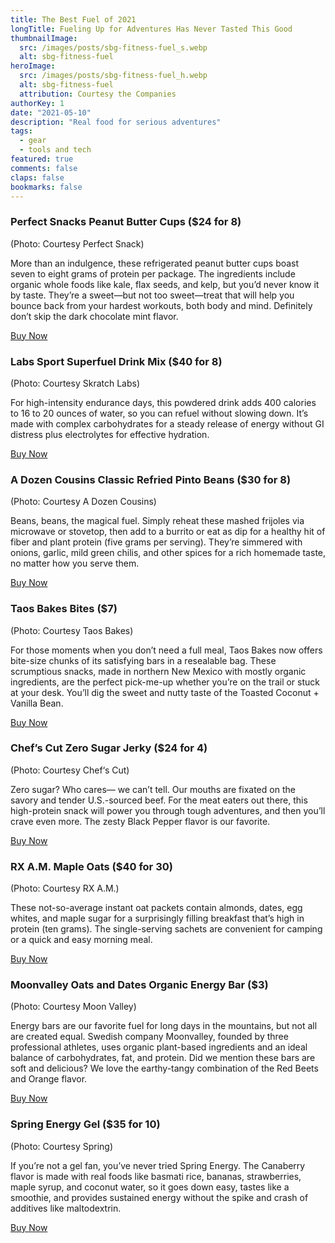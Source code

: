 ```yaml
---
title: The Best Fuel of 2021
longTitle: Fueling Up for Adventures Has Never Tasted This Good
thumbnailImage: 
  src: /images/posts/sbg-fitness-fuel_s.webp
  alt: sbg-fitness-fuel
heroImage: 
  src: /images/posts/sbg-fitness-fuel_h.webp
  alt: sbg-fitness-fuel
  attribution: Courtesy the Companies
authorKey: 1
date: "2021-05-10"
description: "Real food for serious adventures"
tags:
  - gear
  - tools and tech
featured: true
comments: false
claps: false
bookmarks: false
---
```


### Perfect Snacks Peanut Butter Cups ($24 for 8)
(Photo: Courtesy Perfect Snack)

More than an indulgence, these refrigerated peanut butter cups boast seven to eight grams of protein per package. The ingredients include organic whole foods like kale, flax seeds, and kelp, but you’d never know it by taste. They’re a sweet—but not too sweet—treat that will help you bounce back from your hardest workouts, both body and mind. Definitely don’t skip the dark chocolate mint flavor.

<a href="https://www.amazon.com/gp/product/B0857DC3CY/ref=as_li_tl?ie=UTF8&tag=outsonlbg-20&camp=1789&creative=9325&linkCode=as2&creativeASIN=B0857DC3CY&linkId=c7f1edfe14a4de74c04d45f514919c69" class="btn">Buy Now</a>

###  Labs Sport Superfuel Drink Mix ($40 for 8)
(Photo: Courtesy Skratch Labs)

For high-intensity endurance days, this powdered drink adds 400 calories to 16 to 20 ounces of water, so you can refuel without slowing down. It’s made with complex carbohydrates for a steady release of energy without GI distress plus electrolytes for effective hydration.

<a href="https://www.avantlink.com/click.php?tt=app&ti=1019&mi=10060&pw=209007&url=https%3A%2F%2Fwww.backcountry.com%2Fskratch-labs-sport-superfuel-drink-mix&ctc=SBG21" class="btn">Buy Now</a>

### A Dozen Cousins Classic Refried Pinto Beans ($30 for 8)
(Photo: Courtesy A Dozen Cousins)

Beans, beans, the magical fuel. Simply reheat these mashed frijoles via microwave or stovetop, then add to a burrito or eat as dip for a healthy hit of fiber and plant protein (five grams per serving). They’re simmered with onions, garlic, mild green chilis, and other spices for a rich homemade taste, no matter how you serve them.

<a href="https://www.amazon.com/gp/product/B08CMQ4B5T/ref=as_li_tl?ie=UTF8&tag=outsonlbg-20&camp=1789&creative=9325&linkCode=as2&creativeASIN=B08CMQ4B5T&linkId=377e2da745c5bbb2d004eecfddb48425" class="btn">Buy Now</a>

### Taos Bakes Bites ($7)
(Photo: Courtesy Taos Bakes)

For those moments when you don’t need a full meal, Taos Bakes now offers bite-size chunks of its satisfying bars in a resealable bag. These scrumptious snacks, made in northern New Mexico with mostly organic ingredients, are the perfect pick-me-up whether you’re on the trail or stuck at your desk. You’ll dig the sweet and nutty taste of the Toasted Coconut + Vanilla Bean.

<a href="https://www.taosbakes.com/collections/bites" class="btn">Buy Now</a>

### Chef’s Cut Zero Sugar Jerky ($24 for 4)
(Photo: Courtesy Chef‘s Cut)

Zero sugar? Who cares— we can’t tell. Our mouths are fixated on the savory and tender U.S.-sourced beef. For the meat eaters out there, this high-protein snack will power you through tough adventures, and then you’ll crave even more. The zesty Black Pepper flavor is our favorite.

<a href="https://www.amazon.com/gp/product/B08N46PXCY/ref=as_li_tl?ie=UTF8&tag=outsonlbg-20&camp=1789&creative=9325&linkCode=as2&creativeASIN=B08N46PXCY&linkId=aa2461e2fbc0d75bbf7f1fa7e3aed7ab" class="btn">Buy Now</a>

### RX A.M. Maple Oats ($40 for 30)
(Photo: Courtesy RX A.M.)

These not-so-average instant oat packets contain almonds, dates, egg whites, and maple sugar for a surprisingly filling breakfast that’s high in protein (ten grams). The single-serving sachets are convenient for camping or a quick and easy morning meal.

<a href="https://www.amazon.com/gp/product/B07TWNG3LW/ref=as_li_tl?ie=UTF8&tag=outsonlbg-20&camp=1789&creative=9325&linkCode=as2&creativeASIN=B07TWNG3LW&linkId=4d5907b93953be582dbb39e0a848fb7c" class="btn">Buy Now</a>

### Moonvalley Oats and Dates Organic Energy Bar ($3)
(Photo: Courtesy Moon Valley)

Energy bars are our favorite fuel for long days in the mountains, but not all are created equal. Swedish company Moonvalley, founded by three professional athletes, uses organic plant-based ingredients and an ideal balance of carbohydrates, fat, and protein. Did we mention these bars are soft and delicious? We love the earthy-tangy combination of the Red Beets and Orange flavor.

<a href="https://moonvalley.me/products/oats-dates-apple-cinnamon" class="btn">Buy Now</a>

### Spring Energy Gel ($35 for 10)
(Photo: Courtesy Spring)

If you’re not a gel fan, you’ve never tried Spring Energy. The Canaberry flavor is made with real foods like basmati rice, bananas, strawberries, maple syrup, and coconut water, so it goes down easy, tastes like a smoothie, and provides sustained energy without the spike and crash of additives like maltodextrin.

<a href="https://www.amazon.com/gp/product/B07933BXW5/ref=as_li_tl?ie=UTF8&tag=outsonlbg-20&camp=1789&creative=9325&linkCode=as2&creativeASIN=B07933BXW5&linkId=a8de26281230ac229b0680507ac6d553" class="btn">Buy Now</a>